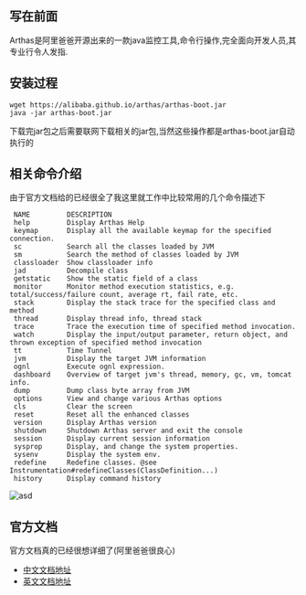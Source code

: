 ## 写在前面
Arthas是阿里爸爸开源出来的一款java监控工具,命令行操作,完全面向开发人员,其专业行令人发指.

## 安装过程
```
wget https://alibaba.github.io/arthas/arthas-boot.jar
java -jar arthas-boot.jar
```
下载完jar包之后需要联网下载相关的jar包,当然这些操作都是arthas-boot.jar自动执行的

## 相关命令介绍
由于官方文档给的已经很全了我这里就工作中比较常用的几个命令描述下

```text
 NAME         DESCRIPTION
 help         Display Arthas Help
 keymap       Display all the available keymap for the specified connection.
 sc           Search all the classes loaded by JVM
 sm           Search the method of classes loaded by JVM
 classloader  Show classloader info
 jad          Decompile class
 getstatic    Show the static field of a class
 monitor      Monitor method execution statistics, e.g. total/success/failure count, average rt, fail rate, etc.
 stack        Display the stack trace for the specified class and method
 thread       Display thread info, thread stack
 trace        Trace the execution time of specified method invocation.
 watch        Display the input/output parameter, return object, and thrown exception of specified method invocation
 tt           Time Tunnel
 jvm          Display the target JVM information
 ognl         Execute ognl expression.
 dashboard    Overview of target jvm's thread, memory, gc, vm, tomcat info.
 dump         Dump class byte array from JVM
 options      View and change various Arthas options
 cls          Clear the screen
 reset        Reset all the enhanced classes
 version      Display Arthas version
 shutdown     Shutdown Arthas server and exit the console
 session      Display current session information
 sysprop      Display, and change the system properties.
 sysenv       Display the system env.
 redefine     Redefine classes. @see Instrumentation#redefineClasses(ClassDefinition...)
 history      Display command history
```
![asd](https://alibaba.github.io/arthas/en/_images/dashboard.png)

## 官方文档
官方文档真的已经很想详细了(阿里爸爸很良心)
- [中文文档地址](https://alibaba.github.io/arthas/index.html)
- [英文文档地址](https://alibaba.github.io/arthas/en/index.html)
